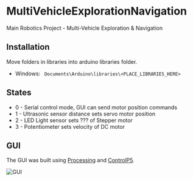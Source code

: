 MultiVehicleExplorationNavigation
=================================

Main Robotics Project - Multi-Vehicle Exploration &amp; Navigation


Installation
---
Move folders in libraries into arduino libraries folder.

* Windows: ``` Documents\Arduino\libraries\<PLACE_LIBRARIES_HERE>```


States
---

* 0 - Serial control mode, GUI can send motor position commands
* 1 - Ultrasonic sensor distance sets servo motor position
* 2 - LED Light sensor sets ??? of Stepper motor
* 3 - Potentiometer sets velocity of DC motor

GUI
---
The GUI was built using [Processing](http://www.processing.org/) and [ControlP5](http://www.sojamo.de/libraries/controlP5/).

![GUI](http://i.imgur.com/DkblNDl.png)